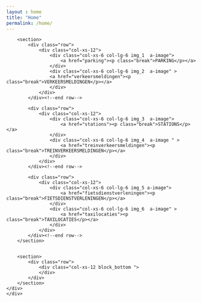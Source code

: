 ```yaml
---
layout : home
title: "Home"
permalink: /home/
---
```

<div class="container">
    <div class="row">
    <div class=" col-xs-12 wrapper_home">
        <section>
        <div class="row">
            <div class="col-xs-12 margin_bottom-block">
                <section class="page">
                    <div class="loader2">
                    </div>
                    <!-- JS content weerbericht -->
                </section>
            </div>
        </div>
        </section>

        <section>
            <div class="row">
                <div class="col-xs-12">
                    <div class="col-xs-6 col-lg-6 img_1  a-image">
                        <a href="parking"><p class="break">PARKING</p></a>
                    </div>
                    <div class="col-xs-6 col-lg-6 img_2  a-image" >
                    <a href="verkeersmeldingen"><p class="break">VERKEERSMELDINGEN</p></a>
                    </div>
                </div>
            </div><!--end row-->

            <div class="row">
                <div class="col-xs-12">
                    <div class="col-xs-6 col-lg-6 img_3  a-image">
                        <a href="stations"><p class="break">STATIONS</p></a>
                    </div>
                    <div class="col-xs-6 col-lg-6 img_4  a-image " >
                        <a href="treinverkeersmeldingen"><p class="break">TREINVERKEERSMELDINGEN</p></a>
                    </div>
                </div>
            </div><!--end row-->

            <div class="row">
                <div class="col-xs-12">
                    <div class="col-xs-6 col-lg-6 img_5 a-image">
                        <a href="fietsdienstverleningen"><p class="break">FIETSDIENSTVERLENINGEN</p></a>
                    </div>
                    <div class="col-xs-6 col-lg-6 img_6  a-image" >
                        <a href="taxilocaties"><p class="break">TAXILOCATIES</p></a>
                    </div>
                </div>
            </div><!--end row-->
        </section>


        <section>
            <div class="row">
                <div class="col-xs-12 block_bottom ">
                </div>
            </div>
        </section>
    </div>
    </div>
</div>
